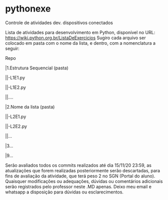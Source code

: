 # pythonexe
Controle de atividades dev. dispositivos conectados

Lista de atividades para desenvolvimento em Python, disponível no
URL: https://wiki.python.org.br/ListaDeExercicios
 Sugiro cada arquivo ser colocado em pasta com o nome da lista, e
dentro, com a nomenclatura a seguir:

Repo

|1.Estrutura Sequencial (pasta)

||-L1E1.py

||-L1E2.py

||....

|2.Nome da lista (pasta)

||-L2E1.py

||-L2E2.py

||...

|3...

|9...

 Serão avaliados todos os commits realizados até dia 15/11/20 23:59,
as atualizações que forem realizadas posteriormente serão descartadas,
para fins de avaliação da atividade, que terá peso 2 no SGN (Portal do
aluno).
 Quaisquer modificações ou adequações, dúvidas ou comentários
adicionais serão registrados pelo professor neste .MD apenas.
 Deixo meu email e whatsapp a disposição para dúvidas ou esclarecimentos.
